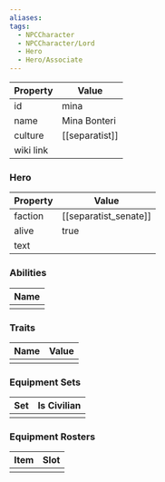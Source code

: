```yaml
---
aliases: 
tags:
  - NPCCharacter
  - NPCCharacter/Lord
  - Hero
  - Hero/Associate
---
```


| Property  | Value          |
| :-------- | -------------- |
| id        | mina           |
| name      | Mina Bonteri   |
| culture   | [[separatist]] |
| wiki link |                |
### Hero
| Property | Value                 |
| -------- | --------------------- |
| faction  | [[separatist_senate]] |
| alive    | true                  |
| text     |                       |

### Abilities
| Name |
| :--: |
|      |

### Traits
| Name | Value |
| ---- | ----- |
|      |       |

### Equipment Sets
| Set | Is Civilian |
| --- | ----------- |
|     |             |

### Equipment Rosters
| Item | Slot |
| ---- | ---- |
|      |      |
